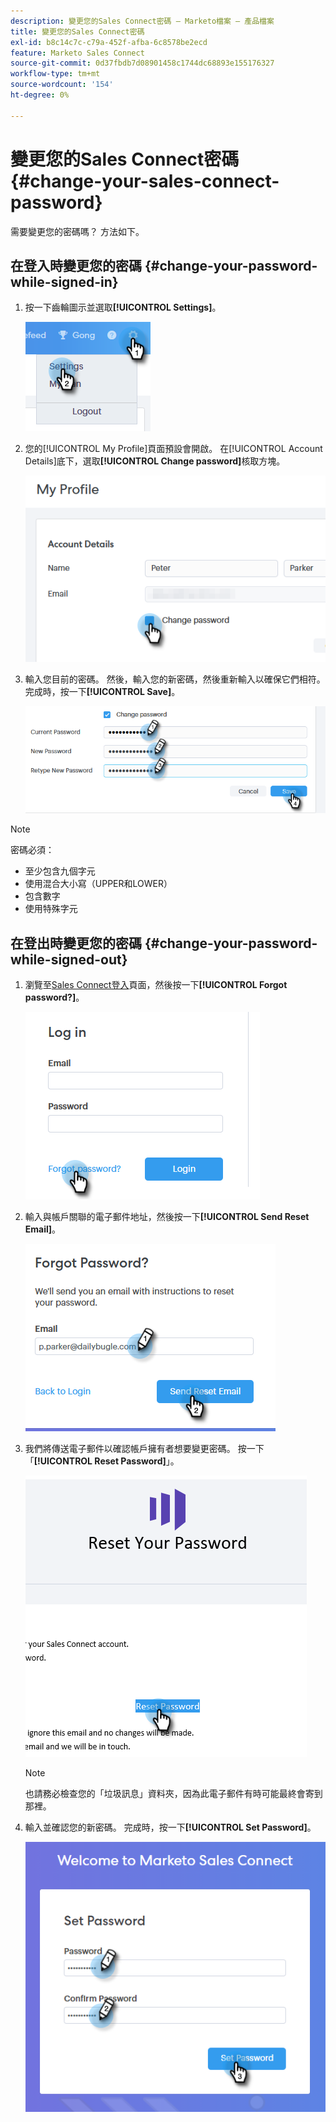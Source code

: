 ```yaml
---
description: 變更您的Sales Connect密碼 — Marketo檔案 — 產品檔案
title: 變更您的Sales Connect密碼
exl-id: b8c14c7c-c79a-452f-afba-6c8578be2ecd
feature: Marketo Sales Connect
source-git-commit: 0d37fbdb7d08901458c1744dc68893e155176327
workflow-type: tm+mt
source-wordcount: '154'
ht-degree: 0%

---
```


# 變更您的Sales Connect密碼 {#change-your-sales-connect-password}

需要變更您的密碼嗎？ 方法如下。

## 在登入時變更您的密碼 {#change-your-password-while-signed-in}

1. 按一下齒輪圖示並選取&#x200B;**[!UICONTROL Settings]**。

   ![](assets/change-your-sales-connect-password-1.png)

1. 您的[!UICONTROL My Profile]頁面預設會開啟。 在[!UICONTROL Account Details]底下，選取&#x200B;**[!UICONTROL Change password]**&#x200B;核取方塊。

   ![](assets/change-your-sales-connect-password-2.png)

1. 輸入您目前的密碼。 然後，輸入您的新密碼，然後重新輸入以確保它們相符。 完成時，按一下&#x200B;**[!UICONTROL Save]**。

   ![](assets/change-your-sales-connect-password-3.png)

>[!NOTE]
>
>密碼必須：
>
>* 至少包含九個字元
>* 使用混合大小寫（UPPER和LOWER）
>* 包含數字
>* 使用特殊字元

## 在登出時變更您的密碼 {#change-your-password-while-signed-out}

1. 瀏覽至[Sales Connect登入](https://toutapp.com/login)頁面，然後按一下&#x200B;**[!UICONTROL Forgot password?]**。

   ![](assets/change-your-sales-connect-password-4.png)

1. 輸入與帳戶關聯的電子郵件地址，然後按一下&#x200B;**[!UICONTROL Send Reset Email]**。

   ![](assets/change-your-sales-connect-password-5.png)

1. 我們將傳送電子郵件以確認帳戶擁有者想要變更密碼。 按一下「**[!UICONTROL Reset Password]**」。

   ![](assets/change-your-sales-connect-password-6.png)

   >[!NOTE]
   >
   >也請務必檢查您的「垃圾訊息」資料夾，因為此電子郵件有時可能最終會寄到那裡。

1. 輸入並確認您的新密碼。 完成時，按一下&#x200B;**[!UICONTROL Set Password]**。

   ![](assets/change-your-sales-connect-password-7.png)
